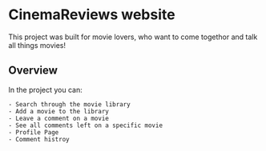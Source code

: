 # CinemaReviews website

This project was built for movie lovers, who want to come togethor and talk all things movies!

## Overview

In the project you can:

    - Search through the movie library
    - Add a movie to the library
    - Leave a comment on a movie
    - See all comments left on a specific movie
    - Profile Page
    - Comment histroy
